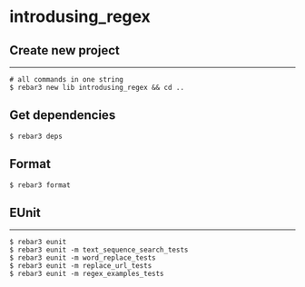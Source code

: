 introdusing_regex
=====

## Create new project

----	
	
	# all commands in one string
	$ rebar3 new lib introdusing_regex && cd ..
	
## Get dependencies
	$ rebar3 deps	
## Format
	$ rebar3 format
	
## EUnit
-----
	$ rebar3 eunit
	$ rebar3 eunit -m text_sequence_search_tests
	$ rebar3 eunit -m word_replace_tests
	$ rebar3 eunit -m replace_url_tests
	$ rebar3 eunit -m regex_examples_tests
	